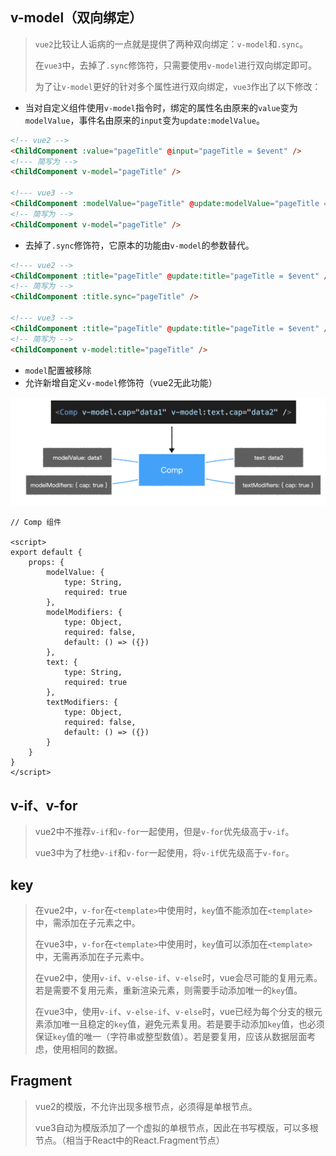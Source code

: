 ## v-model（双向绑定）

> `vue2`比较让人诟病的一点就是提供了两种双向绑定：`v-model`和`.sync`。
>
> 在`vue3`中，去掉了`.sync`修饰符，只需要使用`v-model`进行双向绑定即可。
>
> 为了让`v-model`更好的针对多个属性进行双向绑定，`vue3`作出了以下修改：

- 当对自定义组件使用`v-model`指令时，绑定的属性名由原来的`value`变为`modelValue`，事件名由原来的`input`变为`update:modelValue`。

```html
<!-- vue2 -->
<ChildComponent :value="pageTitle" @input="pageTitle = $event" />
<!--- 简写为 -->
<ChildComponent v-model="pageTitle" />

<!--- vue3 -->
<ChildComponent :modelValue="pageTitle" @update:modelValue="pageTitle = $event" />
<!-- 简写为 -->
<ChildComponent v-model="pageTitle" />
```

- 去掉了`.sync`修饰符，它原本的功能由`v-model`的参数替代。

```html
<!--- vue2 -->
<ChildComponent :title="pageTitle" @update:title="pageTitle = $event" />
<!-- 简写为 -->
<ChildComponent :title.sync="pageTitle" />

<!--- vue3 -->
<ChildComponent :title="pageTitle" @update:title="pageTitle = $event" />
<!-- 简写为 -->
<ChildComponent v-model:title="pageTitle" />
```

- `model`配置被移除
- 允许新增自定义`v-model`修饰符（vue2无此功能）

<img src="./assets/images/20201008163022.png" alt="20201008163022" style="zoom:50%;" />

```vue
// Comp 组件

<script>
export default {
    props: {
        modelValue: {
            type: String,
            required: true
        },
        modelModifiers: {
            type: Object,
            required: false,
            default: () => ({})
        },
        text: {
            type: String,
            required: true
        },
        textModifiers: {
            type: Object,
            required: false,
            default: () => ({})
        }
    }
}
</script>
```



## v-if、v-for

> vue2中不推荐`v-if`和`v-for`一起使用，但是`v-for`优先级高于`v-if`。
>
> vue3中为了杜绝`v-if`和`v-for`一起使用，将`v-if`优先级高于`v-for`。



## key

> 在vue2中，`v-for`在`<template>`中使用时，`key`值不能添加在`<template>`中，需添加在子元素之中。
>
> 在vue3中，`v-for`在`<template>`中使用时，`key`值可以添加在`<template>`中，无需再添加在子元素中。
>
> 在vue2中，使用`v-if`、`v-else-if`、`v-else`时，vue会尽可能的复用元素。若是需要不复用元素，重新渲染元素，则需要手动添加唯一的`key`值。
>
> 在vue3中，使用`v-if`、`v-else-if`、`v-else`时，vue已经为每个分支的根元素添加唯一且稳定的`key`值，避免元素复用。若是要手动添加`key`值，也必须保证`key`值的唯一（字符串或整型数值）。若是要复用，应该从数据层面考虑，使用相同的数据。



## Fragment

> vue2的模版，不允许出现多根节点，必须得是单根节点。
>
> vue3自动为模版添加了一个虚拟的单根节点，因此在书写模版，可以多根节点。（相当于React中的React.Fragment节点）








































